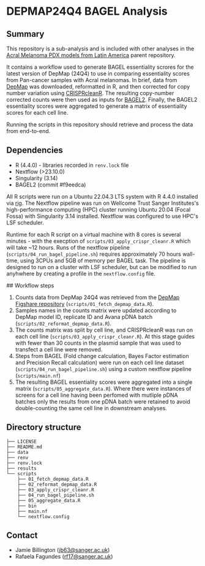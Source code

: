 # DEPMAP24Q4 BAGEL Analysis

## Summary
This repository is a sub-analysis and is included with other analyses in the [Acral Melanoma PDX models from Latin America](https://github.com/team113sanger/Acral_Melanoma_PDX_models_from_Latin_America) parent repository.

It contains a workflow used to generate BAGEL essentiality scrores for the latest version of DepMap (24Q4) to use in comparing essentiality scores from Pan-cancer samples with Acral melanomas. In brief, data from [DepMap](https://depmap.org/portal/) was downloaded, reformatted in R, and then corrected for copy number variation using [CRISPRcleanR](https://github.com/francescojm/CRISPRcleanR). The resulting copy-number corrected counts were then used as inputs for [BAGEL2](https://github.com/hart-lab/bagel). Finally, the BAGEL2 essentiality scores were aggregated to generate a matrix of essentiality scores for each cell line.

Running the scripts in this repository should retrieve and process the data from end-to-end.

## Dependencies

- R (4.4.0) - libraries recorded in `renv.lock` file
- Nextflow (>23.10.0)
- Singularity (3.14)
- BAGEL2 (commit #f9eedca)

All R scripts were run on a Ubuntu 22.04.3 LTS system with R 4.4.0 installed via [rig](https://github.com/r-lib/rig). The Nextflow pipeline was run on Wellcome Trust Sanger Institutes's high-performance computing (HPC) cluster running Ubuntu 20.04 (Focal Fossa) with Singularity 3.14 installed. Nextflow was configured to use HPC's LSF scheduler. 

Runtime for each R script on a virtual machine with 8 cores is several minutes - with the execption of `scripts/03_apply_crispr_cleanr.R` which will take ~12 hours. Runs of the nextflow pipeline (`scripts/04_run_bagel_pipeline.sh`) requires approximately 70 hours wall-time, using 3CPUs and 5GB of memory per BAGEL task. The pipeline is designed to run on a cluster with LSF scheduler, but can be modified to run anyhwhere by creating a profile in the `nextflow.config` file.

## Workflow steps

1) Counts data from DepMap 24Q4 was retrieved from the [DepMap Figshare repository](https://plus.figshare.com/articles/dataset/DepMap_24Q4_Public/27993248) (`scripts/01_fetch_depmap_data.R`).
2) Samples names in the counts matrix were updated according to DepMap model ID, replicate ID and Avana pDNA batch (`scripts/02_reformat_depmap_data.R`).
3) The counts matrix was split by cell line, and CRISPRcleanR was run on each cell line (`scripts/03_apply_crispr_cleanr.R`). At this stage guides with fewer than 30 counts in the plasmid sample that was used to transfect a cell line were removed.
4) Steps from BAGEL (Fold change calculation, Bayes Factor estimation and Precision Recall calculation) were run on each cell line dataset (`scripts/04_run_bagel_pipeline.sh`) using a custom nextflow pipeline (`scripts/main.nf`)
5) The resulting BAGEL essentiality scores were aggregated into a single matrix (`scripts/05_aggregate_data.R`). Where there were instances of screens for a cell line having been perfomed with mutliple pDNA batches only the results from one pDNA batch were retained to avoid double-counting the same cell line in downstream analyses.

## Directory structure
```
├── LICENSE
├── README.md
├── data
├── renv
├── renv.lock
├── results
└── scripts
    ├── 01_fetch_depmap_data.R
    ├── 02_reformat_depmap_data.R
    ├── 03_apply_crispr_cleanr.R
    ├── 04_run_bagel_pipeline.sh
    ├── 05_aggregate_data.R
    ├── bin
    ├── main.nf
    └── nextflow.config
```

## Contact
- Jamie Billington (jb63@sanger.ac.uk)
- Rafaela Fagundes (rf17@sanger.ac.uk)